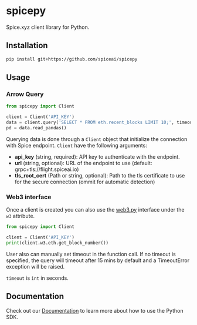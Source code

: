 # spicepy

Spice.xyz client library for Python.

## Installation

```bash
pip install git+https://github.com/spiceai/spicepy
```

## Usage

### Arrow Query

```python
from spicepy import Client

client = Client('API_KEY')
data = client.query('SELECT * FROM eth.recent_blocks LIMIT 10;', timeout=10*60)
pd = data.read_pandas()
```

Querying data is done through a `Client` object that initialize the connection with Spice endpoint. `Client` have the following arguments:

- **api_key** (string, required): API key to authenticate with the endpoint.
- **url** (string, optional): URL of the endpoint to use (default: grpc+tls://flight.spiceai.io)
- **tls_root_cert** (Path or string, optional): Path to the tls certificate to use for the secure connection (ommit for automatic detection)

### Web3 interface

Once a client is created you can also use the [web3.py](https://web3py.readthedocs.io) interface under the `w3` attribute.

```python
from spicepy import Client

client = Client('API_KEY')
print(client.w3.eth.get_block_number())
```

User also can manually set timeout in the function call. If no timeout is specified, the query will timeout after 15 mins by default and a TimeoutError exception will be raised.

`timeout` is `int` in seconds. 

## Documentation

Check out our [Documentation](https://docs.spice.xyz/sdks/python-sdk) to learn more about how to use the Python SDK.
